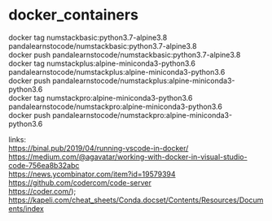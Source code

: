 # docker_containers
docker tag numstackbasic:python3.7-alpine3.8 pandalearnstocode/numstackbasic:python3.7-alpine3.8  
docker push pandalearnstocode/numstackbasic:python3.7-alpine3.8  
docker tag numstackplus:alpine-miniconda3-python3.6 pandalearnstocode/numstackplus:alpine-miniconda3-python3.6  
docker push pandalearnstocode/numstackplus:alpine-miniconda3-python3.6  
docker tag numstackpro:alpine-miniconda3-python3.6 pandalearnstocode/numstackpro:alpine-miniconda3-python3.6  
docker push pandalearnstocode/numstackpro:alpine-miniconda3-python3.6  


links:  
https://binal.pub/2019/04/running-vscode-in-docker/  
https://medium.com/@agavatar/working-with-docker-in-visual-studio-code-756ea8b32abc  
https://news.ycombinator.com/item?id=19579394  
https://github.com/codercom/code-server  
https://coder.com/);  
https://kapeli.com/cheat_sheets/Conda.docset/Contents/Resources/Documents/index  